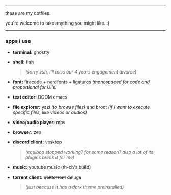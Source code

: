***
these are my dotfiles.

you're welcome to take anything you might like. :)
***

### apps i use
+ **terminal:** ghostty
+ **shell:** fish
  > *(sorry zsh, i'll miss our 4 years engagement divorce)*
+ **font:** firacode + nerdfonts + ligatures *(monospaced for code and proportional for UI's)*
+ **text editor:** DOOM emacs
+ **file explorer:** yazi *(to browse files)* and broot *(if i want to execute specific files, like videos or audios)*
+ **video/audio player:** mpv

+ **browser:** zen
+ **discord client:** vesktop
  > *(equibop stopped working? for some reason?
  > also a lot of its plugins break it for me)*
+ **music:** youtube music (th-ch's build)
+ **torrent client:** ~~qbittorrent~~ deluge
  > *(just because it has a dark theme preinstalled)*
